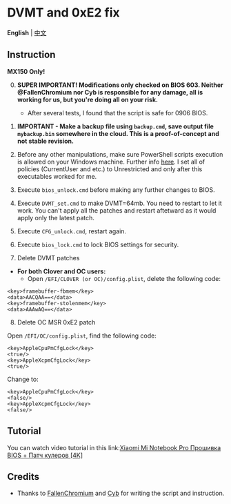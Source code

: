 # DVMT and 0xE2 fix

**English** | [中文](README_CN.md)

## Instruction

**MX150 Only!**

0. **SUPER IMPORTANT! Modifications only checked on BIOS 603. Neither @FallenChromium nor Cyb is responsible for any damage, all is working for us, but you're doing all on your risk.**
    - After several tests, I found that the script is safe for 0906 BIOS.

1. **IMPORTANT - Make a backup file using `backup.cmd`, save output file `mybackup.bin` somewhere in the cloud. This is a proof-of-concept and not stable revision.**

2. Before any other manipulations, make sure PowerShell scripts execution is allowed on your Windows machine. Further info [here](https://docs.microsoft.com/en-us/powershell/module/microsoft.powershell.security/set-executionpolicy?view=powershell-6). I set all of policies (CurrentUser and etc.) to Unrestricted and only after this executables worked for me.

3. Execute `bios_unlock.cmd` before making any further changes to BIOS.

4. Execute `DVMT_set.cmd` to make DVMT=64mb. You need to restart to let it work. You can't apply all the patches and restart aftetward as it would apply only the latest patch.

5. Execute `CFG_unlock.cmd`, restart again. 

6. Execute `bios_lock.cmd` to lock BIOS settings for security.

7. Delete DVMT patches

- **For both Clover and OC users:**
  - Open `/EFI/CLOVER (or OC)/config.plist`, delete the following code:
```
<key>framebuffer-fbmem</key>
<data>AACQAA==</data>
<key>framebuffer-stolenmem</key>
<data>AAAwAQ==</data>
```

8. Delete OC MSR 0xE2 patch

Open `/EFI/OC/config.plist`, find the following code:
```
<key>AppleCpuPmCfgLock</key>
<true/>
<key>AppleXcpmCfgLock</key>
<true/>
```
Change to:
```
<key>AppleCpuPmCfgLock</key>
<false/>
<key>AppleXcpmCfgLock</key>
<false/>
```


## Tutorial

You can watch video tutorial in this link:[Xiaomi Mi Notebook Pro Прошивка BIOS + Патч кулеров [4K]](https://www.youtube.com/watch?v=he4QNY2slE0&feature=youtu.be)


## Credits

- Thanks to [FallenChromium](https://github.com/FallenChromium) and [Cyb](http://4pda.ru/forum/index.php?showuser=914121) for writing the script and instruction.
